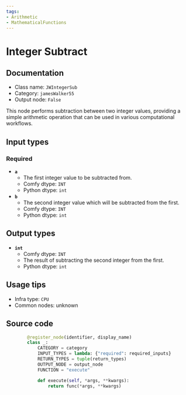 ```yaml
---
tags:
- Arithmetic
- MathematicalFunctions
---
```


# Integer Subtract
## Documentation
- Class name: `JWIntegerSub`
- Category: `jamesWalker55`
- Output node: `False`

This node performs subtraction between two integer values, providing a simple arithmetic operation that can be used in various computational workflows.
## Input types
### Required
- **`a`**
    - The first integer value to be subtracted from.
    - Comfy dtype: `INT`
    - Python dtype: `int`
- **`b`**
    - The second integer value which will be subtracted from the first.
    - Comfy dtype: `INT`
    - Python dtype: `int`
## Output types
- **`int`**
    - Comfy dtype: `INT`
    - The result of subtracting the second integer from the first.
    - Python dtype: `int`
## Usage tips
- Infra type: `CPU`
- Common nodes: unknown


## Source code
```python
        @register_node(identifier, display_name)
        class _:
            CATEGORY = category
            INPUT_TYPES = lambda: {"required": required_inputs}
            RETURN_TYPES = tuple(return_types)
            OUTPUT_NODE = output_node
            FUNCTION = "execute"

            def execute(self, *args, **kwargs):
                return func(*args, **kwargs)

```

